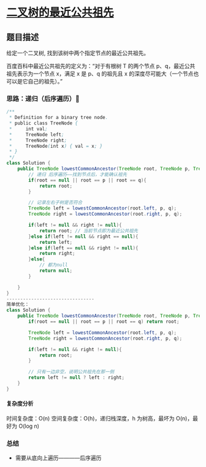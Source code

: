 # [二叉树的最近公共祖先](二叉树的最近公共祖先"[题目地址](https://leetcode.cn/problems/lowest-common-ancestor-of-a-binary-tree/description/)")

## 题目描述
给定一个二叉树, 找到该树中两个指定节点的最近公共祖先。

百度百科中最近公共祖先的定义为：“对于有根树 T 的两个节点 p、q，最近公共祖先表示为一个节点 x，满足 x 是 p、q 的祖先且 x 的深度尽可能大（一个节点也可以是它自己的祖先）。”

### 思路：递归（后序遍历）🌟


```java
/**
 * Definition for a binary tree node.
 * public class TreeNode {
 *     int val;
 *     TreeNode left;
 *     TreeNode right;
 *     TreeNode(int x) { val = x; }
 * }
 */
class Solution {
    public TreeNode lowestCommonAncestor(TreeNode root, TreeNode p, TreeNode q) {
        // 递归 后序遍历——找到节点后，才能确认祖先
        if(root == null || root == p || root == q){
            return root;
        }

        // 记录左右子树是否符合
        TreeNode left = lowestCommonAncestor(root.left, p, q);
        TreeNode right = lowestCommonAncestor(root.right, p, q);

        if(left != null && right != null){
            return root; // 当前节点即为最近公共祖先
        }else if(left != null && right == null){
            return left;
        }else if(left == null && right != null){
            return right;
        }else{
            // 都为null 
            return null;
        }

    }
}
--------------------------------
简单优化：
class Solution {
    public TreeNode lowestCommonAncestor(TreeNode root, TreeNode p, TreeNode q) {
        if(root == null || root == p || root == q) return root;

        TreeNode left = lowestCommonAncestor(root.left, p, q);
        TreeNode right = lowestCommonAncestor(root.right, p, q);

        if(left != null && right != null){
            return root;
        }

        // 只有一边非空，说明公共祖先在那一侧
        return left != null ? left : right;
    }
}
```


#### 复杂度分析
时间复杂度：O(n)
空间复杂度：O(h)，递归栈深度，h 为树高，最坏为 O(n)，最好为 O(log n)

### 总结
- 需要从底向上遍历————后序遍历